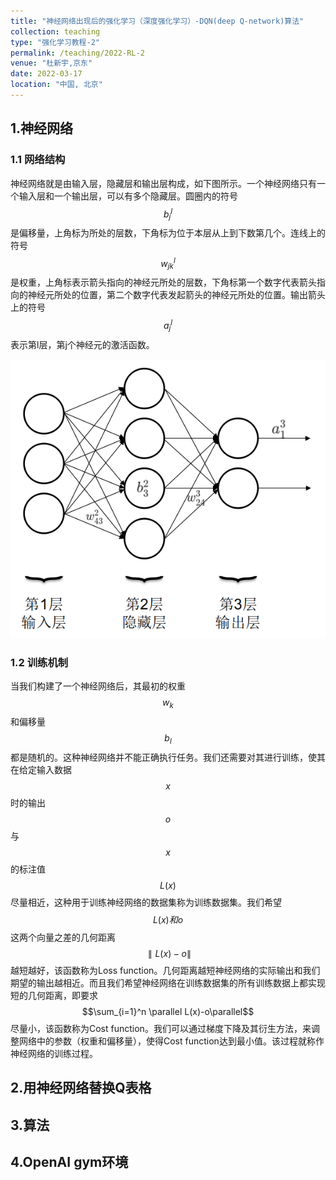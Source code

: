 ```yaml
---
title: "神经网络出现后的强化学习（深度强化学习）-DQN(deep Q-network)算法"
collection: teaching
type: "强化学习教程-2"
permalink: /teaching/2022-RL-2
venue: "杜新宇,京东"
date: 2022-03-17
location: "中国, 北京"
---
```


<script type="text/javascript" src="http://cdn.mathjax.org/mathjax/latest/MathJax.js?config=default"></script>

## 1.神经网络

### 1.1 网络结构

神经网络就是由输入层，隐藏层和输出层构成，如下图所示。一个神经网络只有一个输入层和一个输出层，可以有多个隐藏层。圆圈内的符号$$b_j^l$$是偏移量，上角标为所处的层数，下角标为位于本层从上到下数第几个。连线上的符号$$w_{jk}^l$$是权重，上角标表示箭头指向的神经元所处的层数，下角标第一个数字代表箭头指向的神经元所处的位置，第二个数字代表发起箭头的神经元所处的位置。输出箭头上的符号$$a_j^l$$表示第l层，第j个神经元的激活函数。

<img src="./2018-NeuralNetwork/1-6.png" />

### 1.2 训练机制

当我们构建了一个神经网络后，其最初的权重$$w_k$$和偏移量$$b_l$$都是随机的。这种神经网络并不能正确执行任务。我们还需要对其进行训练，使其在给定输入数据$$x$$时的输出$$o$$与$$x$$的标注值$$L(x)$$尽量相近，这种用于训练神经网络的数据集称为训练数据集。我们希望$$L(x)和o$$这两个向量之差的几何距离$$\parallel L(x)-o\parallel$$越短越好，该函数称为Loss function。几何距离越短神经网络的实际输出和我们期望的输出越相近。而且我们希望神经网络在训练数据集的所有训练数据上都实现短的几何距离，即要求$$\sum_{i=1}^n \parallel L(x)-o\parallel$$尽量小，该函数称为Cost function。我们可以通过梯度下降及其衍生方法，来调整网络中的参数（权重和偏移量），使得Cost function达到最小值。该过程就称作神经网络的训练过程。

## 2.用神经网络替换Q表格

## 3.算法

## 4.OpenAI gym环境

